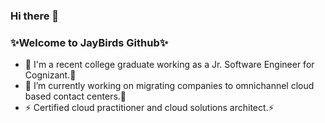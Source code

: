 ### Hi there 👋
### ✨Welcome to JayBirds Github✨


- 👯 I'm a recent college graduate working as a Jr. Software Engineer for Cognizant.👯
- 🔭 I’m currently working on migrating companies to omnichannel cloud based contact centers.🔭
- ⚡ Certified cloud practitioner and cloud solutions architect.⚡ 

<!--
**jayjiranek/jayjiranek** is a ✨ _special_ ✨ repository because its `README.md` (this file) appears on your GitHub profile.

Here are some ideas to get you started:

- 🔭 I’m currently working on ...
- 🌱 I’m currently learning ...
- 👯 I’m looking to collaborate on ...
- 🤔 I’m looking for help with ...
- 💬 Ask me about ...
- 📫 How to reach me: ...
- 😄 Pronouns: ...
- ⚡ Fun fact: ...
-->
